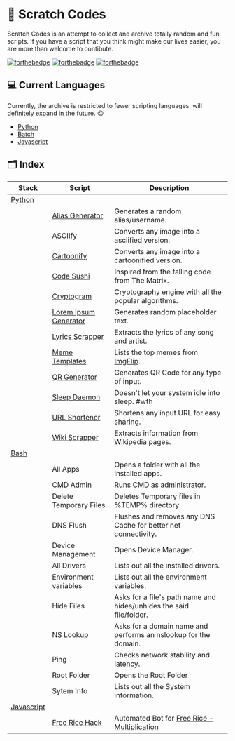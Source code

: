 # 📍 Scratch Codes

Scratch Codes is an attempt to collect and archive totally random and fun scripts. If you have a script that you think might make our lives easier, you are more than welcome to contibute.

[![forthebadge](https://forthebadge.com/images/badges/built-with-love.svg)](https://forthebadge.com)
[![forthebadge](https://forthebadge.com/images/badges/powered-by-coffee.svg)](https://forthebadge.com)
[![forthebadge](https://forthebadge.com/images/badges/makes-people-smile.svg)](https://forthebadge.com)

## 💻 Current Languages
Currently, the archive is restricted to fewer scripting languages, will definitely expand in the future. 😉
* [Python](https://github.com/raj-patra/scratch-codes/tree/master/Python)
* [Batch](https://github.com/raj-patra/scratch-codes/tree/master/Batch_Script)
* [Javascript](https://github.com/raj-patra/scratch-codes/tree/master/Javascript)

## 🗂 Index


| Stack                                                                           | Script                                                                                                       | Description                                                                                  |
|---------------------------------------------------------------------------------|--------------------------------------------------------------------------------------------------------------|----------------------------------------------------------------------------------------------|
| [Python](https://github.com/raj-patra/scratch-codes/tree/master/Python )        |                                                                                                              |                                                                                              |
|                                                                                 | [Alias Generator](https://github.com/raj-patra/scratch-codes/tree/master/Python/Alias_Generator)             | Generates a random alias/username.                                                           |
|                                                                                 | [ASCIIfy](https://github.com/raj-patra/scratch-codes/tree/master/Python/ASCIIfy)                             | Converts any image into a asciified version.                                                 |
|                                                                                 | [Cartoonify](https://github.com/raj-patra/scratch-codes/tree/master/Python/Cartoonify)                       | Converts any image into a cartoonified version.                                              |
|                                                                                 | [Code Sushi](https://github.com/raj-patra/scratch-codes/tree/master/Python/Code_Sushi )                      | Inspired from the falling code from The Matrix.                                              |
|                                                                                 | [Cryptogram](https://github.com/raj-patra/scratch-codes/tree/master/Python/Cryptogram)                       | Cryptography engine with all the popular algorithms.                                         |
|                                                                                 | [Lorem Ipsum Generator](https://github.com/raj-patra/scratch-codes/tree/master/Python/Lorem_Ipsum_Generator) | Generates random placeholder text.                                                           |
|                                                                                 | [Lyrics Scrapper](https://github.com/raj-patra/scratch-codes/tree/master/Python/Lyrics_Scrapper)             | Extracts the lyrics of any song and artist.                                                  |
|                                                                                 | [Meme Templates](https://github.com/raj-patra/scratch-codes/tree/master/Python/Meme_Templates)               | Lists the top memes from [ImgFlip](https://imgflip.com/).                                    |
|                                                                                 | [QR Generator](https://github.com/raj-patra/scratch-codes/tree/master/Python/QR_Generator)                   | Generates QR Code for any type of input.                                                     |
|                                                                                 | [Sleep Daemon](https://github.com/raj-patra/scratch-codes/tree/master/Python/Sleep_Daemon)                   | Doesn't let your system idle into sleep. #wfh                                                |
|                                                                                 | [URL Shortener](https://github.com/raj-patra/scratch-codes/tree/master/Python/URL_Shortener)                 | Shortens any input URL for easy sharing.                                                     |
|                                                                                 | [Wiki Scrapper](https://github.com/raj-patra/scratch-codes/tree/master/Python/Wiki_Scrapper)                 | Extracts information from Wikipedia pages.                                                   |
| [Bash](https://github.com/raj-patra/scratch-codes/tree/master/Batch_Script)     |                                                                                                              |                                                                                              |
|                                                                                 | All Apps                                                                                                     | Opens a folder with all the installed apps.                                                  |
|                                                                                 | CMD Admin                                                                                                    | Runs CMD as administrator.                                                                   |
|                                                                                 | Delete Temporary Files                                                                                       | Deletes Temporary files in %TEMP% directory.                                                 |
|                                                                                 | DNS Flush                                                                                                    | Flushes and removes any DNS Cache for better net connectivity.                               |
|                                                                                 | Device Management                                                                                            | Opens Device Manager.                                                                        |
|                                                                                 | All Drivers                                                                                                  | Lists out all the installed drivers.                                                         |
|                                                                                 | Environment variables                                                                                        | Lists out all the environment variables.                                                     |
|                                                                                 | Hide Files                                                                                                   | Asks for a file's path name and hides/unhides the said file/folder.                          |
|                                                                                 | NS Lookup                                                                                                    | Asks for a domain name and performs an nslookup for the domain.                              |
|                                                                                 | Ping                                                                                                         | Checks network stability and latency.                                                        |
|                                                                                 | Root Folder                                                                                                  | Opens the Root Folder                                                                        |
|                                                                                 | Sytem Info                                                                                                   | Lists out all the System information.                                                        |
| [Javascript](https://github.com/raj-patra/scratch-codes/tree/master/Javascript) |                                                                                                              |                                                                                              |
|                                                                                 | [Free Rice Hack](https://github.com/raj-patra/scratch-codes/tree/master/Javascript/Free_Rice_Hack)           | Automated Bot for [Free Rice - Multiplication](freerice.com/categories/multiplication-table) |